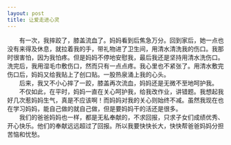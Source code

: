 ```yaml
---
layout: post
title: 让爱走进心灵
---
```



　　有一次，我摔跤了，膝盖流血了。妈妈看到后焦急万分。回到家后，她一点也没有来得及休息，就拉着我的手，带礼物进了卫生间，用清水清洗我的伤口。我那时很害怕，因为我怕疼。但是妈妈不停地安慰我，最后我还是坚持用清水洗伤口。洗完后，我用湿毛巾敷伤口，然而只有一点点疼。我心里也不紧张了。用清水敷完伤口后，妈妈又给我贴上了创口贴。一股热泉涌上我的心头。    
　　后来，我又不小心摔了一跤，膝盖再次流血，妈妈还是无微不至地呵护我。    
　　不仅如此，在平时，妈妈一直在关心呵护我，给我改作业，讲错题。我想起我好几次惹妈妈生气，真是不应该啊！而妈妈对我的关心则始终不减。虽然我现在也在学习妈妈，能自己做的就自己做，但是要妈妈干的活还是很多。    
　　我们的爸爸妈妈也一样，都是无私奉献的，不求回报，只求子女们成绩优秀、开心快乐。他们的奉献远远超过了回报。所以我要快快长大，快快帮爸爸妈妈分担苦恼和忧愁。    
